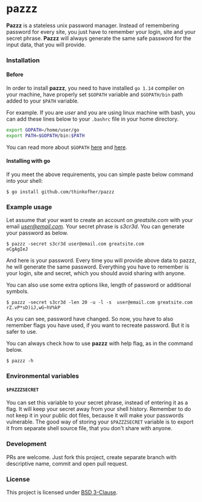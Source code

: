 pazzz
=====

**Pazzz** is a stateless unix password manager. Instead of remembering password for every  site, you just have to remember your login, site and your secret phrase. **Pazzz** will always generate the same safe password for the input data, that you will provide.

### Installation

#### Before

In order to install **pazzz**, you need to have installed `go 1.14` compiler on your machine, have properly set `$GOPATH` variable and `$GOPATH/bin` path added to your `$PATH` variable.

For example. If you are *user* and you are using linux machine with bash, you can add these lines below to your `.bashrc` file in your home directory.

```bash
export GOPATH=/home/user/go
export PATH=$GOPATH/bin:$PATH
```
You can read more about `$GOPATH` [here](https://github.com/golang/go/wiki/GOPATH) and [here](https://github.com/golang/go/wiki/GOPATH).

#### Installing with go

If you meet the above requirements, you can simple paste below command into your shell:

    $ go install github.com/thinkofher/pazzz


### Example usage

Let assume that your want to create an account on *greatsite.com* with your email *user@email.com*. Your secret phrase is *s3cr3d*. You can generate your password as below.

    $ pazzz -secret s3cr3d user@email.com greatsite.com
    oCgAgIeJ

And here is your password. Every time you will provide above data to pazzz, he will generate the same password. Everything you have to remember is your login, site and secret, which you should avoid sharing with anyone.

You can also use some extra options like, length of password or additional symbols.

    $ pazzz -secret s3cr3d -len 20 -u -l -s  user@email.com greatsite.com
    rZ.vP*sD)iJ,wG~hV%kP

As you can see, password have changed. So now, you have to also remember flags you have used, if you want to recreate password. But it is safer to use.

You can always check how to use **pazzz** with help flag, as in the command below.

    $ pazzz -h

### Environmental variables

#### `$PAZZZSECRET`

You can set this variable to your secret phrase, instead of entering it as a flag. It will keep your secret away from your shell history. Remember to do not keep it in your public dot files, because it will make your passwords vulnerable. The good way of storing your `$PAZZZSECRET` variable is to export it from separate shell source file, that you don't share with anyone.

### Development

PRs are welcome. Just fork this project, create separate branch with descriptive name, commit and open pull request.

### License

This project is licensed under [BSD 3-Clause](LICENSE).
